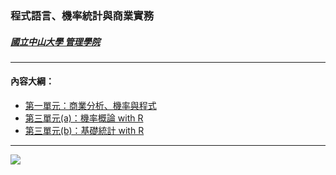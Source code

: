 
### <span style="font-family:'TW-Kai';">程式語言、機率統計與商業實務</span>

##### [<span style="font-family:'DFKai-SB';">國立中山大學 管理學院</span>](https://bap.cm.nsysu.edu.tw/)

<hr>

#### <span style="font-family:'BiauKai';">內容大綱：</span>

* [第一單元：商業分析、機率與程式](https://gtonychuo.github.io/2019RPB/unit01/unit01.html)
* [第三單元(a)：機率概論 with R](https://gtonychuo.github.io/2019RPB/unit03/unit03a.html)
* [第三單元(b)：基礎統計 with R](https://gtonychuo.github.io/2019RPB/unit03/unit03b.html)

<hr>

![](http://bap.cm.nsysu.edu.tw/wp-content/uploads/2019/02/cm_nsysu80.png "")


